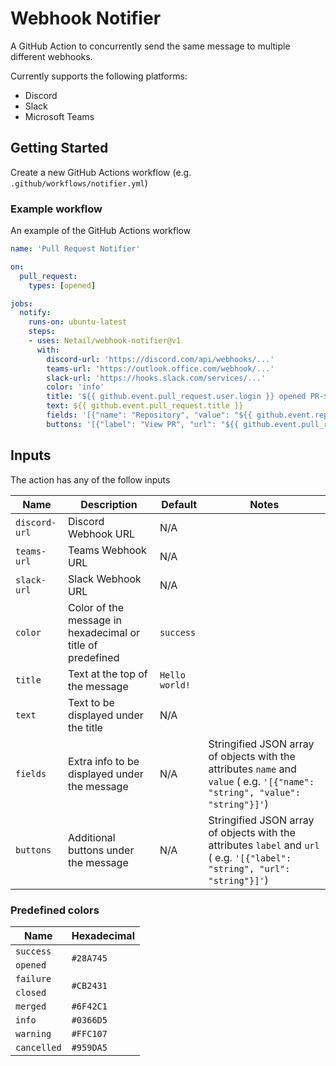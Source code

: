 # Webhook Notifier

A GitHub Action to concurrently send the same message to multiple different webhooks.

Currently supports the following platforms:

- Discord
- Slack
- Microsoft Teams

## Getting Started

Create a new GitHub Actions workflow (e.g. `.github/workflows/notifier.yml`)

### Example workflow

An example of the GitHub Actions workflow

```yml
name: 'Pull Request Notifier'

on:
  pull_request:
    types: [opened]

jobs:
  notify:
    runs-on: ubuntu-latest
    steps:
    - uses: Netail/webhook-notifier@v1
      with:
        discord-url: 'https://discord.com/api/webhooks/...'
        teams-url: 'https://outlook.office.com/webhook/...'
        slack-url: 'https://hooks.slack.com/services/...'
        color: 'info'
        title: '${{ github.event.pull_request.user.login }} opened PR-${{ github.event.number }} in ${{ github.event.repository.name }}'
        text: ${{ github.event.pull_request.title }}
        fields: '[{"name": "Repository", "value": "${{ github.event.repository.name }}"}, {"name": "Pull Request ID", "value": "${{ github.event.number }}"}]'
        buttons: '[{"label": "View PR", "url": "${{ github.event.pull_request.html_url }}"}]'
```

## Inputs

The action has any of the follow inputs

| Name | Description | Default | Notes |
| - | - | - | - |
| `discord-url` | Discord Webhook URL | N/A |  |
| `teams-url` | Teams Webhook URL | N/A |  |
| `slack-url` | Slack Webhook URL | N/A |  |
| `color` | Color of the message in hexadecimal or title of predefined | `success` |  |
| `title` | Text at the top of the message | `Hello world!` |  |
| `text` | Text to be displayed under the title | N/A |  |
| `fields` | Extra info to be displayed under the message | N/A | Stringified JSON array of objects with the attributes `name` and `value` ( e.g. `'[{"name": "string", "value": "string"}]'`) |
| `buttons` | Additional buttons under the message | N/A | Stringified JSON array of objects with the attributes `label` and `url` ( e.g. `'[{"label": "string", "url": "string"}]'`) |

### Predefined colors

<table>
    <thead>
        <tr>
            <th>Name</th>
            <th>Hexadecimal</th>
        </tr>
    </thead>
    <tbody>
        <tr>
            <td><code>success</code></td>
            <td rowspan=2><code>#28A745</code></td>
        </tr>
        <tr>
            <td><code>opened</code></td>
        </tr>
        <tr>
            <td><code>failure</code></td>
            <td rowspan=2><code>#CB2431</code></td>
        </tr>
        <tr>
            <td><code>closed</code></td>
        </tr>
        <tr>
            <td><code>merged</code></td>
            <td><code>#6F42C1</code></td>
        </tr>
        <tr>
            <td><code>info</code></td>
            <td><code>#0366D5</code></td>
        </tr>
        <tr>
            <td><code>warning</code></td>
            <td><code>#FFC107</code></td>
        </tr>
        <tr>
            <td><code>cancelled</code></td>
            <td><code>#959DA5</code></td>
        </tr>
    </tbody>
</table>
